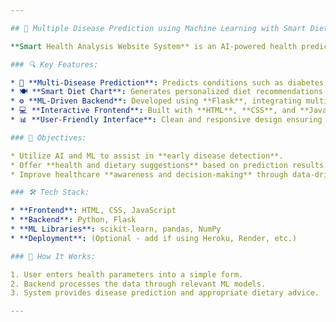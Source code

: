```yaml
---

## 🧠 Multiple Disease Prediction using Machine Learning with Smart Diet Chart

**Smart Health Analysis Website System** is an AI-powered health prediction platform designed to improve healthcare accessibility and assist in early disease detection. This web-based application uses **machine learning models built with Python** to predict multiple diseases based on user-input health parameters and also suggests a **smart diet chart** tailored to the prediction.

### 🔍 Key Features:

* 🧬 **Multi-Disease Prediction**: Predicts conditions such as diabetes, heart disease, and more using trained ML models.
* 🍽️ **Smart Diet Chart**: Generates personalized diet recommendations based on predicted disease and user inputs.
* ⚙️ **ML-Driven Backend**: Developed using **Flask**, integrating multiple machine learning models for accurate analysis.
* 💻 **Interactive Frontend**: Built with **HTML**, **CSS**, and **JavaScript** for an intuitive user experience.
* 📊 **User-Friendly Interface**: Clean and responsive design ensuring smooth navigation and accessibility.

### 🎯 Objectives:

* Utilize AI and ML to assist in **early disease detection**.
* Offer **health and dietary suggestions** based on prediction results.
* Improve healthcare **awareness and decision-making** through data-driven insights.

### 🛠️ Tech Stack:

* **Frontend**: HTML, CSS, JavaScript
* **Backend**: Python, Flask
* **ML Libraries**: scikit-learn, pandas, NumPy
* **Deployment**: (Optional - add if using Heroku, Render, etc.)

### 🚀 How It Works:

1. User enters health parameters into a simple form.
2. Backend processes the data through relevant ML models.
3. System provides disease prediction and appropriate dietary advice.

---
```

